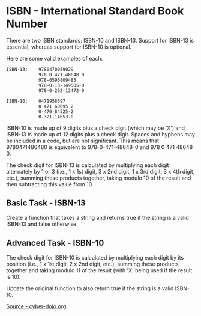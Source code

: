 ISBN - International Standard Book Number
=========================================

There are two ISBN standards: ISBN-10 and ISBN-13. Support for ISBN-13 is essential, whereas support for ISBN-10 is optional.

Here are some valid examples of each:

```text
ISBN-13:    9780470059029
            978 0 471 48648 0
            978-0596809485
            978-0-13-149505-0
            978-0-262-13472-9

ISBN-10:    0471958697
            0 471 60695 2
            0-470-84525-2
            0-321-14653-0
```

ISBN-10 is made up of 9 digits plus a check digit (which may be 'X') and ISBN-13 is made up of 12 digits plus a check digit. Spaces and hyphens may be included in a code, but are not significant. This means that 9780471486480 is equivalent to 978-0-471-48648-0 and 978 0 471 48648 0.

The check digit for ISBN-13 is calculated by multiplying each digit alternately by 1 or 3 (i.e., 1 x 1st digit, 3 x 2nd digit, 1 x 3rd digit, 3 x 4th digit, etc.), summing these products together, taking modulo 10 of the result and then subtracting this value from 10.

## Basic Task - ISBN-13

Create a function that takes a string and returns true if the string is a valid ISBN-13 and false otherwise.

## Advanced Task - ISBN-10

The check digit for ISBN-10 is calculated by multiplying each digit by its position (i.e., 1 x 1st digit, 2 x 2nd digit, etc.), summing these products together and taking modulo 11 of the result (with 'X' being used if the result is 10).

Update the original function to also return true if the string is a valid ISBN-10.

[Source - cyber-dojo.org](https://cyber-dojo.org)

